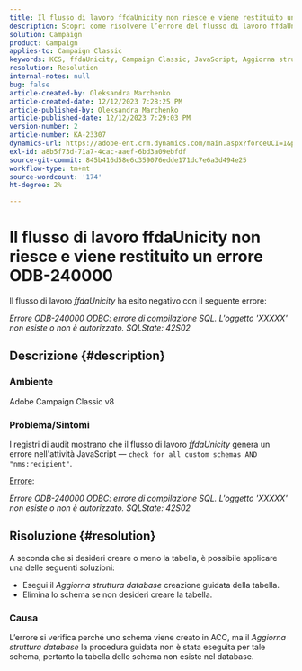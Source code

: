 ```yaml
---
title: Il flusso di lavoro ffdaUnicity non riesce e viene restituito un errore ODB-240000
description: Scopri come risolvere l’errore del flusso di lavoro ffdaUnicity.
solution: Campaign
product: Campaign
applies-to: Campaign Classic
keywords: KCS, ffdaUnicity, Campaign Classic, JavaScript, Aggiorna struttura database, schema
resolution: Resolution
internal-notes: null
bug: false
article-created-by: Oleksandra Marchenko
article-created-date: 12/12/2023 7:28:25 PM
article-published-by: Oleksandra Marchenko
article-published-date: 12/12/2023 7:29:03 PM
version-number: 2
article-number: KA-23307
dynamics-url: https://adobe-ent.crm.dynamics.com/main.aspx?forceUCI=1&pagetype=entityrecord&etn=knowledgearticle&id=ffe1d09a-2499-ee11-be37-6045bd0065f9
exl-id: a8b5f73d-71a7-4cac-aaef-6bd3a09ebfdf
source-git-commit: 845b416d58e6c359076edde171dc7e6a3d494e25
workflow-type: tm+mt
source-wordcount: '174'
ht-degree: 2%

---
```


# Il flusso di lavoro ffdaUnicity non riesce e viene restituito un errore ODB-240000


Il flusso di lavoro *ffdaUnicity* ha esito negativo con il seguente errore:

*Errore ODB-240000 ODBC: errore di compilazione SQL. L&#39;oggetto &#39;XXXXX&#39; non esiste o non è autorizzato. SQLState: 42S02*

## Descrizione {#description}


### Ambiente

Adobe Campaign Classic v8

### Problema/Sintomi

I registri di audit mostrano che il flusso di lavoro *ffdaUnicity* genera un errore nell&#39;attività JavaScript — `check for all custom schemas AND "nms:recipient"`.

<u>Errore</u>:

*Errore ODB-240000 ODBC: errore di compilazione SQL. L&#39;oggetto &#39;XXXXX&#39; non esiste o non è autorizzato. SQLState: 42S02*


## Risoluzione {#resolution}


A seconda che si desideri creare o meno la tabella, è possibile applicare una delle seguenti soluzioni:

- Esegui il *Aggiorna struttura database* creazione guidata della tabella.
- Elimina lo schema se non desideri creare la tabella.


### Causa

L’errore si verifica perché uno schema viene creato in ACC, ma il *Aggiorna struttura database* la procedura guidata non è stata eseguita per tale schema, pertanto la tabella dello schema non esiste nel database.
